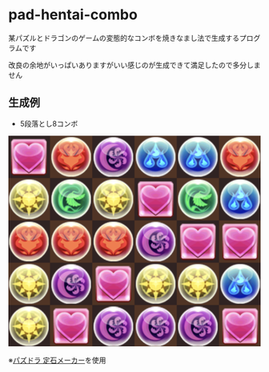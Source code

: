# pad-hentai-combo

某パズルとドラゴンのゲームの変態的なコンボを焼きなまし法で生成するプログラムです

改良の余地がいっぱいありますがいい感じのが生成できて満足したので多分しません

## 生成例

- 5段落とし8コンボ

![gen_1.png](./images/gen_1.png)

※[パズドラ 定石メーカー](http://serizawa.web5.jp/puzzdra_theory_maker/)を使用
